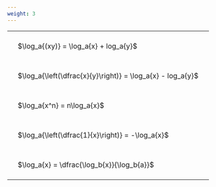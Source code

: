 ```yaml
---
weight: 3
---
```


<style type="text/css">
#T_a9bbb th.col_heading {
  text-align: left;
  font-size: 1em;
}
#T_a9bbb td {
  text-align: left;
  font-size: 1em;
  padding: 1.5em;
}
</style>
<table id="T_a9bbb">
  <thead>
  </thead>
  <tbody>
    <tr>
      <td id="T_a9bbb_row0_col0" class="data row0 col0" >$\log_a{(xy)} = \log_a{x} + log_a{y}$</td>
    </tr>
    <tr>
      <td id="T_a9bbb_row1_col0" class="data row1 col0" >$\log_a{\left(\dfrac{x}{y}\right)} = \log_a{x} - log_a{y}$</td>
    </tr>
    <tr>
      <td id="T_a9bbb_row2_col0" class="data row2 col0" >$\log_a{x^n} = n\log_a{x}$</td>
    </tr>
    <tr>
      <td id="T_a9bbb_row3_col0" class="data row3 col0" >$\log_a{\left(\dfrac{1}{x}\right)} = -\log_a{x}$</td>
    </tr>
    <tr>
      <td id="T_a9bbb_row4_col0" class="data row4 col0" >$\log_a{x} = \dfrac{\log_b{x}}{\log_b{a}}$</td>
    </tr>
  </tbody>
</table>
